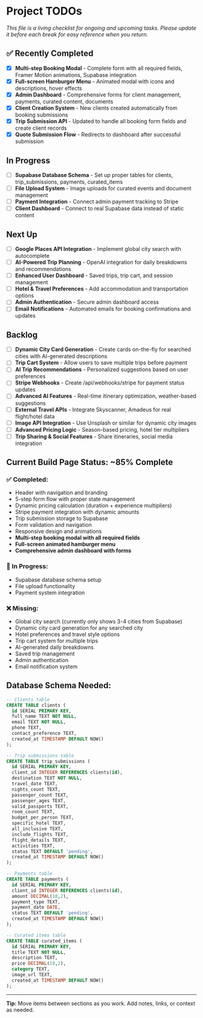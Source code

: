 # Project TODOs

_This file is a living checklist for ongoing and upcoming tasks. Please update it before each break for easy reference when you return._

## ✅ Recently Completed
- [x] **Multi-step Booking Modal** - Complete form with all required fields, Framer Motion animations, Supabase integration
- [x] **Full-screen Hamburger Menu** - Animated modal with icons and descriptions, hover effects
- [x] **Admin Dashboard** - Comprehensive forms for client management, payments, curated content, documents
- [x] **Client Creation System** - New clients created automatically from booking submissions
- [x] **Trip Submission API** - Updated to handle all booking form fields and create client records
- [x] **Quote Submission Flow** - Redirects to dashboard after successful submission

## In Progress
- [ ] **Supabase Database Schema** - Set up proper tables for clients, trip_submissions, payments, curated_items
- [ ] **File Upload System** - Image uploads for curated events and document management
- [ ] **Payment Integration** - Connect admin payment tracking to Stripe
- [ ] **Client Dashboard** - Connect to real Supabase data instead of static content

## Next Up
- [ ] **Google Places API Integration** - Implement global city search with autocomplete
- [ ] **AI-Powered Trip Planning** - OpenAI integration for daily breakdowns and recommendations
- [ ] **Enhanced User Dashboard** - Saved trips, trip cart, and session management
- [ ] **Hotel & Travel Preferences** - Add accommodation and transportation options
- [ ] **Admin Authentication** - Secure admin dashboard access
- [ ] **Email Notifications** - Automated emails for booking confirmations and updates

## Backlog
- [ ] **Dynamic City Card Generation** - Create cards on-the-fly for searched cities with AI-generated descriptions
- [ ] **Trip Cart System** - Allow users to save multiple trips before payment
- [ ] **AI Trip Recommendations** - Personalized suggestions based on user preferences
- [ ] **Stripe Webhooks** - Create /api/webhooks/stripe for payment status updates
- [ ] **Advanced AI Features** - Real-time itinerary optimization, weather-based suggestions
- [ ] **External Travel APIs** - Integrate Skyscanner, Amadeus for real flight/hotel data
- [ ] **Image API Integration** - Use Unsplash or similar for dynamic city images
- [ ] **Advanced Pricing Logic** - Season-based pricing, hotel tier multipliers
- [ ] **Trip Sharing & Social Features** - Share itineraries, social media integration

## Current Build Page Status: ~85% Complete

### ✅ Completed:
- Header with navigation and branding
- 5-step form flow with proper state management
- Dynamic pricing calculation (duration + experience multipliers)
- Stripe payment integration with dynamic amounts
- Trip submission storage to Supabase
- Form validation and navigation
- Responsive design and animations
- **Multi-step booking modal with all required fields**
- **Full-screen animated hamburger menu**
- **Comprehensive admin dashboard with forms**

### 🔄 In Progress:
- Supabase database schema setup
- File upload functionality
- Payment system integration

### ❌ Missing:
- Global city search (currently only shows 3-4 cities from Supabase)
- Dynamic city card generation for any searched city
- Hotel preferences and travel style options
- Trip cart system for multiple trips
- AI-generated daily breakdowns
- Saved trip management
- Admin authentication
- Email notification system

## Database Schema Needed:
```sql
-- Clients table
CREATE TABLE clients (
  id SERIAL PRIMARY KEY,
  full_name TEXT NOT NULL,
  email TEXT NOT NULL,
  phone TEXT,
  contact_preference TEXT,
  created_at TIMESTAMP DEFAULT NOW()
);

-- Trip submissions table
CREATE TABLE trip_submissions (
  id SERIAL PRIMARY KEY,
  client_id INTEGER REFERENCES clients(id),
  destination TEXT NOT NULL,
  travel_date TEXT,
  nights_count TEXT,
  passenger_count TEXT,
  passenger_ages TEXT,
  valid_passports TEXT,
  room_count TEXT,
  budget_per_person TEXT,
  specific_hotel TEXT,
  all_inclusive TEXT,
  include_flights TEXT,
  flight_details TEXT,
  activities TEXT,
  status TEXT DEFAULT 'pending',
  created_at TIMESTAMP DEFAULT NOW()
);

-- Payments table
CREATE TABLE payments (
  id SERIAL PRIMARY KEY,
  client_id INTEGER REFERENCES clients(id),
  amount DECIMAL(10,2),
  payment_type TEXT,
  payment_date DATE,
  status TEXT DEFAULT 'pending',
  created_at TIMESTAMP DEFAULT NOW()
);

-- Curated items table
CREATE TABLE curated_items (
  id SERIAL PRIMARY KEY,
  title TEXT NOT NULL,
  description TEXT,
  price DECIMAL(10,2),
  category TEXT,
  image_url TEXT,
  created_at TIMESTAMP DEFAULT NOW()
);
```

---
**Tip:** Move items between sections as you work. Add notes, links, or context as needed. 